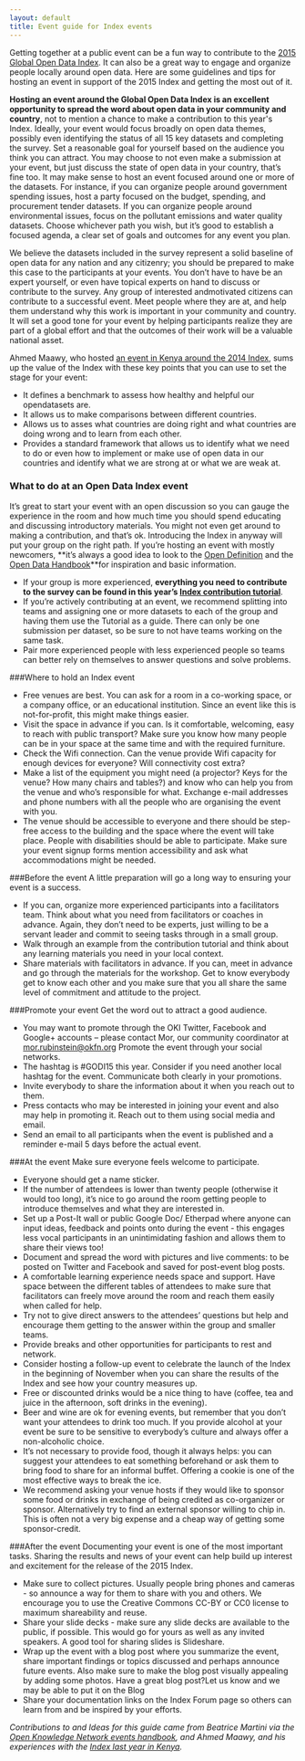 ```yaml
---
layout: default
title: Event guide for Index events
---
```


Getting together at a public event can be a fun way to contribute to the [2015 Global Open Data Index](http://global.census.okfn.org/). It can also be a great way to engage and organize people locally around open data. Here are some guidelines and tips for hosting an event in support of the 2015 Index and getting the most out of it. 

**Hosting an event around the Global Open Data Index is an excellent opportunity to spread the word about open data in your community and country**, not to mention a chance to make a contribution to this year's Index. Ideally, your event would focus broadly on open data themes, possibly even identifying the status of all 15 key datasets and completing the survey. Set a reasonable goal for yourself based on the audience you think you can attract. You may choose to not even make a submission at your event, but just discuss the state of open data in your country, that’s fine too. It may make sense to host an event focused around one or more of the datasets. For instance, if you can organize people around government spending issues, host a party focused on the budget, spending, and procurement tender datasets. If you can organize people around environmental issues, focus on the pollutant emissions and water
quality datasets. Choose whichever path you wish, but it’s good to establish a focused agenda, a clear set of goals and outcomes for any event you plan. 

We believe the datasets included in the survey represent a solid baseline of open data for any nation and any citizenry; you should be prepared to make this case to the participants at your events. You don’t have to have be an expert yourself, or even have topical experts on hand to discuss or contribute to the survey. Any group of interested andmotivated citizens can contribute to a successful event. Meet people where they are at, and help them understand why this work is important in your community and country. It will set a good tone for your event by helping participants realize they are part of a global effort and that the outcomes of their work will be a valuable national asset. 

Ahmed Maawy, who hosted [an event in Kenya around the 2014
Index](http://index.okfn.org/stories/2014/kenya/), sums up the value of
the Index with these key points that you can use to set the stage for
your event:

- It defines a benchmark to assess how healthy and helpful our opendatasets are.
- It allows us to make comparisons between different countries.
- Allows us to asses what countries are doing right and what countries are doing wrong and to learn from each other.
- Provides a standard framework that allows us to identify what we need to do or even how to implement or make use of open data in our countries and identify what we are strong at or what we are weak at.

### What to do at an Open Data Index event

It’s great to start your event with an open discussion so you can gauge
the experience in the room and how much time you should spend educating
and discussing introductory materials. You might not even get around to
making a contribution, and that’s ok. Introducing the Index in anyway
will put your group on the right path. If you’re hosting an event with
mostly newcomers, **it’s always a good idea to look to the [Open
Definition](http://opendefinition.org/) and the [Open Data
Handbook](http://opendatahandbook.org/)**for inspiration and basic
information.

- If your group is more experienced, **everything you need to contribute to the survey can be found in this year’s [Index contribution tutorial](http://global.census.okfn.org/tutorial/)**.
- If you’re actively contributing at an event, we recommend splitting into teams and assigning one or more datasets to each of the group and having them use the Tutorial as a guide. There can only be one submission per dataset, so be sure to not have teams working on the same task.
- Pair more experienced people with less experienced people so teams can better rely on themselves to answer questions and solve problems.

###Where to hold an Index event
- Free venues are best. You can ask for a room in a co-working space, or a company office, or an educational institution. Since an event like this is not-for-profit, this might make things easier.
- Visit the space in advance if you can. Is it comfortable, welcoming, easy to reach with public transport? Make sure you know how many people can be in your space at the same time and with the required furniture.
- Check the Wifi connection. Can the venue provide Wifi capacity for enough devices for everyone? Will connectivity cost extra?
- Make a list of the equipment you might need (a projector? Keys for the venue? How many chairs and tables?) and know who can help you from the venue and who’s responsible for what. Exchange e-mail addresses and phone numbers with all the people who are organising the event with you.
- The venue should be accessible to everyone and there should be step-free access to the building and the space where the event will take place. People with disabilities should be able to participate. Make sure your event signup forms mention accessibility and ask what accommodations might be needed.

###Before the event
A little preparation will go a long way to ensuring your event is a success.

- If you can, organize more experienced participants into a facilitators team. 
Think about what you need from facilitators or coaches in advance. Again, they don’t need to be experts, just willing to be a servant leader and commit to seeing tasks through in a small group.
- Walk through an example from the contribution tutorial and think about any learning materials you need in your local context. 
- Share materials with facilitators in advance. If you can, meet in advance and go through the materials for the workshop. Get to know everybody get to know each other and you make sure that you all share the same level of commitment and attitude to the project.

###Promote your event
Get the word out to attract a good audience.

- You may want to promote through the OKI Twitter, Facebook and Google+ accounts – please contact Mor, our community coordinator at mor.rubinstein@okfn.org
Promote the event through your social networks.
- The hashtag is #GODI15 this year. Consider if you need another local hashtag for the event. Communicate both clearly in your promotions.
- Invite everybody to share the information about it when you reach out to them.
- Press contacts who may be interested in joining your event and also may help in promoting it. Reach out to them using social media and email.
- Send an email to all participants when the event is published and a reminder e-mail 5 days before the actual event.

###At the event
Make sure everyone feels welcome to participate.

- Everyone should get a name sticker.
- If the number of attendees is lower than twenty people (otherwise it would too long), it’s nice to go around the room getting people to introduce themselves and what they are interested in.
- Set up a Post-It wall or public Google Doc/ Etherpad where anyone can input ideas, feedback and points onto during the event - this engages less vocal participants in an unintimidating fashion and allows them to share their views too!
- Document and spread the word with pictures and live comments: to be posted on Twitter and Facebook and saved for post-event blog posts.
- A comfortable learning experience needs space and support. Have space between the different tables of attendees to make sure that facilitators can freely move around the room and reach them easily when called for help.
- Try not to give direct answers to the attendees’ questions but help and encourage them getting to the answer within the group and smaller teams.
- Provide breaks and other opportunities for participants to rest and network.
- Consider hosting a follow-up event to celebrate the launch of the Index in the beginning of November when you can share the results of the Index and see how your country measures up.
- Free or discounted drinks would be a nice thing to have (coffee, tea and juice in the afternoon, soft drinks in the evening). 
- Beer and wine are ok for evening events, but remember that you don’t want your attendees to drink too much. If you provide alcohol at your event be sure to be sensitive to everybody’s culture and always offer a non-alcoholic choice. 
- It’s not necessary to provide food, though it always helps: you can suggest your attendees to eat something beforehand or ask them to bring food to share for an informal buffet. Offering a cookie is one of the most effective ways to break the ice. 
- We recommend asking your venue hosts if they would like to sponsor some food or drinks in exchange of being credited as co-organizer or sponsor. Alternatively try to find an external sponsor willing to chip in. This is often not a very big expense and a cheap way of getting some sponsor-credit.

###After the event
Documenting your event is one of the most important tasks. Sharing the results and news of your event can help build up interest and excitement for the release of the 2015 Index. 

- Make sure to collect pictures. Usually people bring phones and cameras - so announce a way for them to share with you and others. We encourage you to use the Creative Commons CC-BY or CC0 license to maximum shareability and reuse.
- Share your slide decks - make sure any slide decks are available to the public, if possible. This would go for yours as well as any invited speakers. A good tool for sharing slides is Slideshare.
- Wrap up the event with a blog post where you summarize the event, share important findings or topics discussed and perhaps announce future events. Also make sure to make the blog post visually appealing by adding some photos. Have a great blog post?Let us know and we may be able to put it on the Blog
- Share your documentation links on the Index Forum page so others can learn from and be inspired by your efforts.

*Contributions to and Ideas for this guide came from Beatrice Martini via the [Open Knowledge Network events handbook](http://wiki.okfn.org/Events_Handbook), and Ahmed Maawy, and his experiences with the [Index last year in Kenya](http://index.okfn.org/stories/2014/kenya/).*
